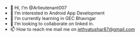 - 👋 Hi, I’m @Arlieutenant007
- 👀 I’m interested in Android App Development
- 🌱 I’m currently learning in GEC Bhavngar
- 💞️ I’m looking to collaborate on linked in.
- 📫 How to reach me mail me on jethvatushar87@gmail.com

<!---
Arlieutenant007/Arlieutenant007 is a ✨ special ✨ repository because its `README.md` (this file) appears on your GitHub profile.
You can click the Preview link to take a look at your changes.
--->
